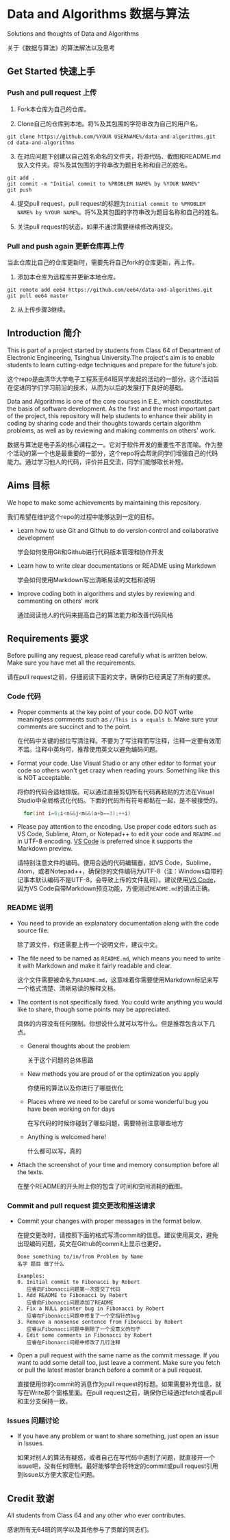 # Data and Algorithms 数据与算法

Solutions and thoughts of Data and Algorithms

关于《数据与算法》的算法解法以及思考

## Get Started 快速上手

### Push and pull request 上传

1. Fork本仓库为自己的仓库。

2. Clone自己的仓库到本地。将%及其包围的字符串改为自己的用户名。
``` shell
git clone https://github.com/%YOUR USERNAME%/data-and-algorithms.git
cd data-and-algorithms
```

3. 在对应问题下创建以自己姓名命名的文件夹，将源代码、截图和README.md放入文件夹。将%及其包围的字符串改为题目名称和自己的姓名。

``` shell
git add .
git commit -m "Initial commit to %PROBLEM NAME% by %YOUR NAME%"
git push
```

4. 提交pull request，pull request的标题为`Initial commit to %PROBLEM NAME% by %YOUR NAME%`。将%及其包围的字符串改为题目名称和自己的姓名。

5. 关注pull request的状态，如果不通过需要继续修改再提交。

### Pull and push again 更新仓库再上传

当此仓库比自己的仓库更新时，需要先将自己fork的仓库更新，再上传。

1. 添加本仓库为远程库并更新本地仓库。

``` shell
git remote add ee64 https://github.com/ee64/data-and-algorithms.git
git pull ee64 master
```

2. 从上传步骤3继续。

## Introduction 简介

This is part of a project started by students from Class 64 of Department of Electronic Engineering, Tsinghua University.The project's aim is to enable students to learn cutting-edge techniques and prepare for the future's job.

这个repo是由清华大学电子工程系无64班同学发起的活动的一部分。这个活动旨在促进同学们学习前沿的技术，从而为以后的发展打下良好的基础。

Data and Algorithms is one of the core courses in E.E., which constitutes the basis of software development. As the first and the most important part of the project, this repository will help students to enhance their ability in coding by sharing code and their thoughts towards certain algorithm problems, as well as by reviewing and making comments on others' work.

数据与算法是电子系的核心课程之一。它对于软件开发的重要性不言而喻。作为整个活动的第一个也是最重要的一部分，这个repo将会帮助同学们增强自己的代码能力。通过学习他人的代码，评价并且交流，同学们能够取长补短。

## Aims 目标

We hope to make some achievements by maintaining this repository.

我们希望在维护这个repo的过程中能够达到一定的目标。

- Learn how to use Git and Github to do version control and collaborative development

  学会如何使用Git和Github进行代码版本管理和协作开发

- Learn how to write clear documentations or README using Markdown

  学会如何使用Markdown写出清晰易读的文档和说明

- Improve coding both in algorithms and styles by reviewing and commenting on others' work

  通过阅读他人的代码来提高自己的算法能力和改善代码风格

## Requirements 要求

Before pulling any request, please read carefully what is written below. Make sure you have met all the requirements.

请在pull request之前，仔细阅读下面的文字，确保你已经满足了所有的要求。

### Code 代码

- Proper comments at the key point of your code. DO NOT write meaningless comments such as `//This is a equals b`. Make sure your comments are succinct and to the point.

  在代码中关键的部位写清注释。不要为了写注释而写注释，注释一定要有效而不滥。注释中英均可，推荐使用英文以避免编码问题。

- Format your code. Use Visual Studio or any other editor to format your code so others won't get crazy when reading yours. Something like this is NOT acceptable.

  将你的代码合适地排版。可以通过直接剪切所有代码再粘贴的方法在Visual Studio中全局格式化代码。下面的代码所有符号都黏在一起，是不被接受的。

  ``` C++
    for(int i=0;i<n&&j<m&&(a+b==3);++i)
  ```

- Please pay attention to the encoding. Use proper code editors such as VS Code, Sublime, Atom, or Notepad++ to edit your code and `README.md` in UTF-8 encoding. [VS Code](https://code.visualstudio.com/) is preferred since it supports the Markdown preview.
  
  请特别注意文件的编码。使用合适的代码编辑器，如VS Code，Sublime，Atom，或者Notepad++，确保你的文件编码为UTF-8（注：Windows自带的记事本默认编码不是UTF-8，会导致上传的文件乱码）。建议使用[VS Code](https://code.visualstudio.com/)，因为VS Code自带Markdown预览功能，方便测试`README.md`的语法正确。

### README 说明

- You need to provide an explanatory documentation along with the code source file.

  除了源文件，你还需要上传一个说明文件，建议中文。

- The file need to be named as `README.md`, which means you need to write it with Markdown and make it fairly readable and clear.

  这个文件需要被命名为`README.md`，这意味着你需要使用Markdown标记来写一个格式清楚、清晰易读的解释文档。

- The content is not specifically fixed. You could write anything you would like to share, though some points may be appreciated.

  具体的内容没有任何限制。你想说什么就可以写什么。但是推荐包含以下几点。

  - General thoughts about the problem
    
    关于这个问题的总体思路

  - New methods you are proud of or the optimization you apply
  
    你使用的算法以及你进行了哪些优化

  - Places where we need to be careful or some wonderful bug you have been working on for days
    
    在写代码的时候你碰到了哪些问题，需要特别注意哪些地方

  - Anything is welcomed here!
    
    什么都可以写，真的

- Attach the screenshot of your time and memory consumption before all the texts.

  在整个README的开头附上你的包含了时间和空间消耗的截图。

### Commit and pull request 提交更改和推送请求

- Commit your changes with proper messages in the format below.
  
  在提交更改时，请按照下面的格式写清commit的信息。建议使用英文，避免出现编码问题，英文在Github的commit上显示也更好。

  ``` text
  Done something to/in/from Problem by Name
  名字 题目 做了什么

  Examples:
  0. Initial commit to Fibonacci by Robert
     应睿向Fibonacci问题第一次提交了代码
  1. Add README to Fibonacci by Robert
     应睿向Fibonacci问题添加了README
  2. Fix a NULL pointer bug in Fibonacci by Robert
     应睿在Fibonacci问题中修复了一个空指针的bug
  3. Remove a nonsense sentence from Fibonacci by Robert
     应睿从Fibonacci问题中删除了一个没意义的句子
  4. Edit some comments in Fibonacci by Robert
     应睿在Fibonacci问题中修改了几行注释
  ```

- Open a pull request with the same name as the commit message. If you want to add some detail too, just leave a comment. Make sure you fetch or pull the latest master branch before a commit or a pull request.
 
  直接使用你的commit的消息作为pull request的标题。如果需要补充信息，就写在Write那个窗格里面。在pull request之前，确保你已经通过fetch或者pull和主分支保持一致。

### Issues 问题讨论

- If you have any problem or want to share something, just open an issue in Issues.

  如果对别人的算法有疑惑，或者自己在写代码中遇到了问题，就直接开一个issue吧，没有任何限制。最好能够学会将特定的commit或pull request引用到issue以方便大家定位问题。

## Credit 致谢

All students from Class 64 and any other who ever contributes.

感谢所有无64班的同学以及其他参与了贡献的同志们。